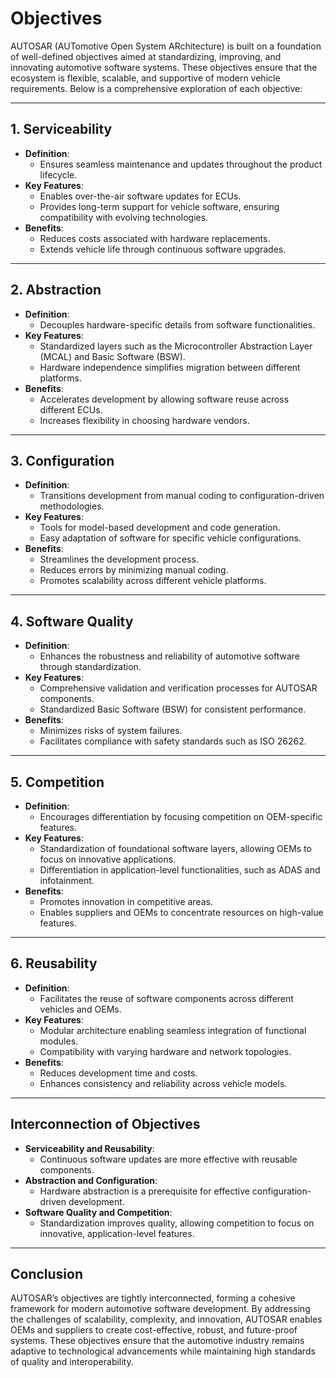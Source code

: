 # Objectives

AUTOSAR (AUTomotive Open System ARchitecture) is built on a foundation of well-defined objectives aimed at standardizing, improving, and innovating automotive software systems. These objectives ensure that the ecosystem is flexible, scalable, and supportive of modern vehicle requirements. Below is a comprehensive exploration of each objective:

---

## **1. Serviceability**
   - **Definition**:
     - Ensures seamless maintenance and updates throughout the product lifecycle.
   - **Key Features**:
     - Enables over-the-air software updates for ECUs.
     - Provides long-term support for vehicle software, ensuring compatibility with evolving technologies.
   - **Benefits**:
     - Reduces costs associated with hardware replacements.
     - Extends vehicle life through continuous software upgrades.

---

## **2. Abstraction**
   - **Definition**:
     - Decouples hardware-specific details from software functionalities.
   - **Key Features**:
     - Standardized layers such as the Microcontroller Abstraction Layer (MCAL) and Basic Software (BSW).
     - Hardware independence simplifies migration between different platforms.
   - **Benefits**:
     - Accelerates development by allowing software reuse across different ECUs.
     - Increases flexibility in choosing hardware vendors.

---

## **3. Configuration**
   - **Definition**:
     - Transitions development from manual coding to configuration-driven methodologies.
   - **Key Features**:
     - Tools for model-based development and code generation.
     - Easy adaptation of software for specific vehicle configurations.
   - **Benefits**:
     - Streamlines the development process.
     - Reduces errors by minimizing manual coding.
     - Promotes scalability across different vehicle platforms.

---

## **4. Software Quality**
   - **Definition**:
     - Enhances the robustness and reliability of automotive software through standardization.
   - **Key Features**:
     - Comprehensive validation and verification processes for AUTOSAR components.
     - Standardized Basic Software (BSW) for consistent performance.
   - **Benefits**:
     - Minimizes risks of system failures.
     - Facilitates compliance with safety standards such as ISO 26262.

---

## **5. Competition**
   - **Definition**:
     - Encourages differentiation by focusing competition on OEM-specific features.
   - **Key Features**:
     - Standardization of foundational software layers, allowing OEMs to focus on innovative applications.
     - Differentiation in application-level functionalities, such as ADAS and infotainment.
   - **Benefits**:
     - Promotes innovation in competitive areas.
     - Enables suppliers and OEMs to concentrate resources on high-value features.

---

## **6. Reusability**
   - **Definition**:
     - Facilitates the reuse of software components across different vehicles and OEMs.
   - **Key Features**:
     - Modular architecture enabling seamless integration of functional modules.
     - Compatibility with varying hardware and network topologies.
   - **Benefits**:
     - Reduces development time and costs.
     - Enhances consistency and reliability across vehicle models.

---

## **Interconnection of Objectives**

- **Serviceability and Reusability**:
  - Continuous software updates are more effective with reusable components.
- **Abstraction and Configuration**:
  - Hardware abstraction is a prerequisite for effective configuration-driven development.
- **Software Quality and Competition**:
  - Standardization improves quality, allowing competition to focus on innovative, application-level features.

---

## **Conclusion**

AUTOSAR’s objectives are tightly interconnected, forming a cohesive framework for modern automotive software development. By addressing the challenges of scalability, complexity, and innovation, AUTOSAR enables OEMs and suppliers to create cost-effective, robust, and future-proof systems. These objectives ensure that the automotive industry remains adaptive to technological advancements while maintaining high standards of quality and interoperability.